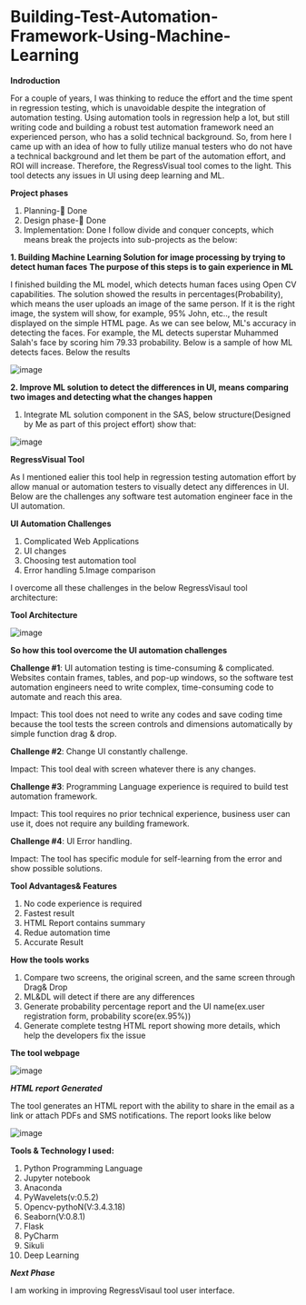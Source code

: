 # Building-Test-Automation-Framework-Using-Machine-Learning

**Indroduction**

For a couple of years, I was thinking to reduce the effort and the time spent in regression testing, which is unavoidable despite the integration of automation testing. Using automation tools in regression help a lot, but still writing code and building a robust test automation framework need an experienced person, who has a solid technical background. So, from here I came up with an idea of how to fully utilize manual testers who do not have a technical background and let them be part of the automation effort, and ROI will increase. Therefore, the RegressVisual tool comes to the light. This tool detects any issues in UI using deep learning and ML.


**Project phases**

1.	Planning- Done
2.	Design phase- Done
3.	Implementation: Done
I follow divide and conquer concepts, which means break the projects into sub-projects as the below:

  **1. Building Machine Learning Solution for image processing by trying to detect human faces** 
    **The purpose of this steps is to gain experience in ML**

I finished building the ML model, which detects human faces using Open CV capabilities. The solution showed the results in percentages(Probability), which means the user uploads an image of the same person. If it is the right image, the system will show, for example, 95% John, etc.., the result displayed on the simple HTML page. As we can see below, ML's accuracy in detecting the faces. For example, the ML detects superstar Muhammed Salah's face by scoring him 79.33 probability. Below is a sample of how ML detects faces. Below the results 

![image](https://user-images.githubusercontent.com/73906550/145156222-21200402-d5bd-478b-9898-e6616195b867.png)

**2. Improve ML solution to detect the differences in UI, means comparing two images and detecting what the changes happen**

 1. Integrate ML solution component in the SAS, below structure(Designed by Me as part of this project effort) show that:
 
 ![image](https://user-images.githubusercontent.com/73906550/139382494-58696789-ce51-4ba4-8dfb-c021622c715b.png)


**RegressVisual Tool**

As I mentioned ealier this tool help in regression testing automation effort by allow manual or automation testers to visually detect any differences in UI. Below are the challenges any software test automation engineer face in the UI automation.

**UI Automation Challenges**
1. Complicated Web Applications
2. UI changes
3. Choosing test automation tool
4. Error handling
5.Image comparison

I overcome all these challenges in the below RegressVisaul tool architecture:

**Tool Architecture**

![image](https://user-images.githubusercontent.com/73906550/140051684-fc834caf-803f-45e3-8e59-6e574f17eab3.png)

**So how this tool overcome the UI automation challenges**

**Challenge #1**: UI automation testing is time-consuming & complicated. Websites contain frames, tables, and pop-up
windows, so the software test automation engineers need to write complex, time-consuming code to automate and
reach this area.

Impact: This tool does not need to write any codes and save coding time because the tool tests the screen controls and
dimensions automatically by simple function drag & drop.

**Challenge #2**: Change UI constantly challenge.

Impact: This tool deal with screen whatever there is any changes.

**Challenge #3**: Programming Language experience is required to build test automation framework.

Impact: This tool requires no prior technical experience, business user can use it, does not require any building
framework.

**Challenge #4**: UI Error handling.

Impact: The tool has specific module for self-learning from the error and show possible solutions.

**Tool Advantages& Features**
1. No code experience is required
2. Fastest result
3. HTML Report contains summary 
4. Redue automation time
5. Accurate Result


**How the tools works**

1. Compare two screens, the original screen, and the same screen  through Drag& Drop
2. ML&DL will detect if there are any differences 
3. Generate probability percentage report and the UI name(ex.user registration form, probability score(ex.95%))
4. Generate complete testng HTML report showing more details, which help the developers fix the issue

**The tool webpage**

![image](https://user-images.githubusercontent.com/73906550/190891076-2a8888db-d945-4c1b-81ff-6c7c2443e34f.png)


***HTML report Generated***

The tool generates an HTML report with the ability to share in the email as a link or attach PDFs and SMS notifications.
The report looks like below

![image](https://user-images.githubusercontent.com/73906550/190888637-9113e7b2-b4b7-472e-acd0-c1c4c827d7be.png)



**Tools & Technology I used:**

1. Python Programming Language
2. Jupyter notebook
3. Anaconda
4. PyWavelets(v:0.5.2)
5. Opencv-pythoN(V:3.4.3.18)
6. Seaborn(V:0.8.1)
7. Flask
8. PyCharm
9. Sikuli
10. Deep Learning



***Next Phase***

I am working in improving RegressVisaul tool user interface.









